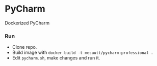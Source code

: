 PyCharm
=======

Dockerized PyCharm

### Run  

- Clone repo.
- Build image with `docker build -t mesuutt/pycharm:professional .`
- Edit `pycharm.sh`, make changes and run it.

